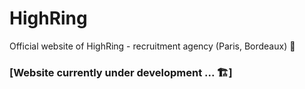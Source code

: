 ﻿# HighRing

Official website of HighRing - recruitment agency (Paris, Bordeaux) 🏢

### [Website currently under development ... 🏗️]
